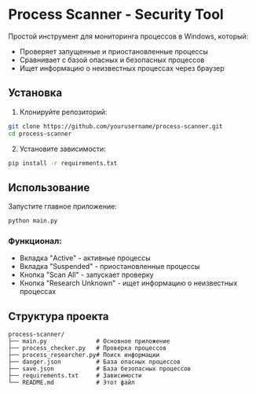 # Process Scanner - Security Tool


Простой инструмент для мониторинга процессов в Windows, который:
- Проверяет запущенные и приостановленные процессы
- Сравнивает с базой опасных и безопасных процессов
- Ищет информацию о неизвестных процессах через браузер

## Установка

1. Клонируйте репозиторий:
```bash
git clone https://github.com/yourusername/process-scanner.git
cd process-scanner
```

2. Установите зависимости:
```bash
pip install -r requirements.txt
```

## Использование

Запустите главное приложение:
```bash
python main.py
```

### Функционал:
- Вкладка "Active" - активные процессы
- Вкладка "Suspended" - приостановленные процессы
- Кнопка "Scan All" - запускает проверку
- Кнопка "Research Unknown" - ищет информацию о неизвестных процессах

## Структура проекта

```
process-scanner/
├── main.py              # Основное приложение
├── process_checker.py   # Проверка процессов
├── process_researcher.py# Поиск информации
├── danger.json          # База опасных процессов
├── save.json            # База безопасных процессов
├── requirements.txt     # Зависимости
└── README.md            # Этот файл
```
